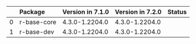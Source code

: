 <!-- markdown-link-check-disable -->

|    | Package     | Version in 7.1.0   | Version in 7.2.0   | Status   |
|---:|:------------|:-------------------|:-------------------|:---------|
|  0 | r-base-core | 4.3.0-1.2204.0     | 4.3.0-1.2204.0     |          |
|  1 | r-base-dev  | 4.3.0-1.2204.0     | 4.3.0-1.2204.0     |          |